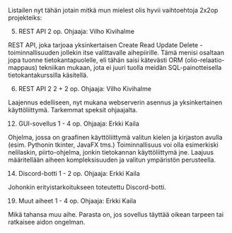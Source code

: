 Listailen nyt tähän jotain mitkä mun mielest olis hyvii vaihtoehtoja 2x2op projekteiks:

5. REST API
2 op. Ohjaaja: Vilho Kivihalme

REST API, joka tarjoaa yksinkertaisen Create Read Update Delete -toiminnallisuuden jollekin itse valittavalle aihepiirille. Tämä menisi osaltaan jopa tuonne tietokantapuolelle, eli tähän saisi kätevästi ORM (olio-relaatio-mappaus) tekniikan mukaan, jota ei juuri tuolla meidän SQL-painotteisella tietokantakurssilla käsitellä.


6. REST API 2
2 + 2 op. Ohjaaja: Vilho Kivihalme 

Laajennus edelliseen, nyt mukana webserverin asennus ja yksinkertainen käyttöliittymä. Tarkemmat speksit ohjaajalta.

12. GUI-sovellus
1 - 4 op. Ohjaaja: Erkki Kaila

Ohjelma, jossa on graafinen käyttöliittymä valitun kielen ja kirjaston avulla (esim. Pythonin tkinter, JavaFX tms.) Toiminnallisuus voi olla esimerkiski nelilaskin, piirto-ohjelma, jonkin tietokannan käyttöliittymä jne. Laajuus määritellään aiheen kompleksisuuden ja valitun ympäristön perusteella.

14.  Discord-botti
1 - 2 op. Ohjaaja: Erkki Kaila

Johonkin erityistarkoitukseen toteutettu Discord-botti. 

19. Muut aiheet
1 - 4 op. Ohjaaja: Erkki Kaila

Mikä tahansa muu aihe. Parasta on, jos sovellus täyttää oikean tarpeen tai ratkaisee aidon ongelman.
